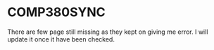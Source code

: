 # COMP380SYNC

There are few page still missing as they kept on giving me error. I will update it once it have been checked.
